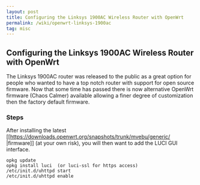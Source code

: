 ```yaml
---
layout: post
title: Configuring the Linksys 1900AC Wireless Router with OpenWrt
permalink: /wiki/openwrt-linksys-1900ac
tag: misc
---
```


## Configuring the Linksys 1900AC Wireless Router with OpenWrt

The Linksys 1900AC router was released to the public as a great option for people who wanted to have a top notch router with 
support for open source firmware.  Now that some time has passed there is now alternative OpenWrt firmware (Chaos Calmer) available 
allowing a finer degree of customization then the factory default firmware.  

### Steps
After installing the latest [[https://downloads.openwrt.org/snapshots/trunk/mvebu/generic/
|firmware]] (at your own risk), you will then want to add the LUCI GUI interface.
```
opkg update
opkg install luci  (or luci-ssl for https access)
/etc/init.d/uhttpd start
/etc/init.d/uhttpd enable
```